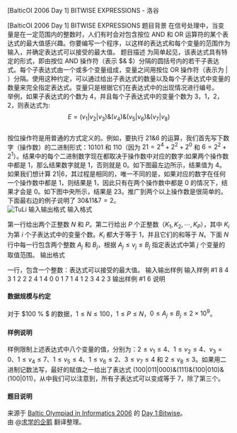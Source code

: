 



[BalticOI 2006 Day 1] BITWISE EXPRESSIONS - 洛谷














[BalticOI 2006 Day 1] BITWISE EXPRESSIONS
题目背景
在信号处理中，当变量是在一定范围内的整数时，人们有时会对包含按位 AND 和 OR 运算符的某个表达式的最大值感兴趣。你要编写一个程序，以这样的表达式和每个变量的范围作为输入，并确定表达式可以接受的最大值。
题目描述
为简单起见，该表达式具有特定的形式，即由按位 AND 操作符（表示 $\& $）分隔的圆括号内的若干子表达式。每个子表达式由一个或多个变量组成，变量之间用按位 OR 操作符（表示为 $|$ ）分隔。使用这种约定，可以通过给出子表达式的数量以及每个子表达式中变量的数量来完全指定表达式。变量只是根据它们在表达式中的出现情况进行编号。  
举例，如果子表达式的个数为 $4$，并且每个子表达式中的变量个数为 $3$，$1$，$2$，$2$，则表达式为:  
$$E=(v_1|v_2|v_3) \& (v_4) \& (v_5|v_6) \& (v_7|v_8)$$  
按位操作符是用普通的方式定义的。例如，要执行 $21 \& 6$ 的运算，我们首先写下数字（操作数）的二进制形式：$10101$ 和 $110$（因为 $21=2^4+2^2+2^0$ 和 $6=2^2+2^1$）。结果中的每个二进制数字现在都取决于操作数中对应的数字:如果两个操作数中都是 $1$，那么结果数字就是 $1$，否则就是 $0$。如下图最左边所示，结果值为 $4$。如果我们想计算 $21| 6$，其过程是相同的，唯一不同的是，如果对应的数字在任何一个操作数中都是 $1$，则结果是 $1$，因此只有在两个操作数中都是 $0$ 的情况下，结果才会是 $0$。如下图中央所示，结果是 $23$。推广到两个以上操作数是很简单的。下面最右边的例子说明了 $30 \& 11 \& 7=2$。  
![TuLi](https://cdn.luogu.com.cn/upload/image_hosting/o3cxkqdr.png)
输入输出格式
输入格式

第一行给出两个正整数 $N$ 和 $P$。第二行给出 $P$ 个正整数（$K_1,K_2, \cdots ,K_P$），其中 $K_i$ 为第 $i$ 个子表达式中的变量个数。$K_i$ 都大于等于 $1$，并且它们的和等于 $N$。下面 $N$ 行中每一行包含两个整数 $A_j$ 和 $B_j$，根据 $A_j \le v_j \le B_j$ 指定表达式中第 $j$ 个变量的取值范围。
输出格式

一行，包含一个整数：表达式可以接受的最大值。
输入输出样例
输入样例 #1
8 4
3 1 2 2
2 4
1 4
0 0
1 7
1 4
1 2
3 4
2 3
输出样例 #1
6
说明
#### 数据规模与约定  
对于 $100 \% $ 的数据，$1 \le N \le 100$，$1 \le P \le N$，$0 \le A_j \le B_j \le 2×10^9$。  
#### 样例说明 
样例限制上述表达式中八个变量的值，分别为：$2 \le v_1 \le 4、1 \le v_2 \le 4、v_3=0、1 \le v_4 \le 7、1 \le v_5 \le 4、1 \le v_6 \le 2、3 \le v_7 \le 4$ 和 $2 \le v_8 \le 3$。如果用二进制记数法写，最好的赋值之一给出了表达式 $(100|011|000) \& (111) \& (100|010) \& (100|011)$，从中我们可以注意到，所有子表达式可以变成等于 $7$，除了第三个。  
#### 题目说明  
来源于 [Baltic Olympiad in Informatics 2006](https://www.cs.helsinki.fi/group/boi2006/) 的 [Day 1:Bitwise](https://www.cs.helsinki.fi/group/boi2006/tasks/bitwise.pdf)。  
由 @[求学的企鹅](/user/271784) 翻译整理。






